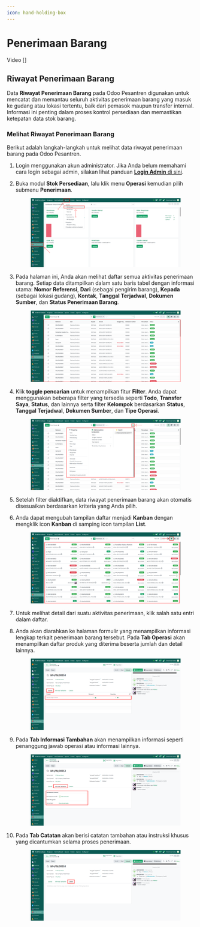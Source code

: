 ```yaml
---
icon: hand-holding-box
---
```


# Penerimaan Barang

Video \[]

## Riwayat Penerimaan Barang

Data **Riwayat Penerimaan Barang** pada Odoo Pesantren digunakan untuk mencatat dan memantau seluruh aktivitas penerimaan barang yang masuk ke gudang atau lokasi tertentu, baik dari pemasok maupun transfer internal. Informasi ini penting dalam proses kontrol persediaan dan memastikan ketepatan data stok barang.

### Melihat Riwayat Penerimaan Barang

Berikut adalah langkah-langkah untuk melihat data riwayat penerimaan barang pada Odoo Pesantren.

1. Login menggunakan akun administrator. Jika Anda belum memahami cara login sebagai admin, silakan lihat panduan [**Login Admin** di sini](../../panduan-login/login-admin.md).
2.  Buka modul **Stok Persediaan**, lalu klik menu **Operasi** kemudian pilih submenu **Penerimaan**.

    <figure><img src="../../.gitbook/assets/images-664 (1).png" alt=""><figcaption></figcaption></figure>


3.  Pada halaman ini, Anda akan melihat daftar semua aktivitas penerimaan barang. Setiap data ditampilkan dalam satu baris tabel dengan informasi utama: **Nomor** **Referensi**, **Dari** (sebagai pengirim barang), **Kepada** (sebagai lokasi gudang), **Kontak**, **Tanggal Terjadwal**, **Dokumen Sumber**, dan **Status Penerimaan Barang**.

    <figure><img src="../../.gitbook/assets/images-665 (1).png" alt=""><figcaption></figcaption></figure>


4.  Klik **toggle pencarian** untuk menampilkan fitur **Filter**. Anda dapat menggunakan beberapa filter yang tersedia seperti **Todo**, **Transfer Saya**, **Status**, dan lainnya serta filter **Kelompok** berdasarkan **Status**, **Tanggal Terjadwal**, **Dokumen Sumber**, dan **Tipe Operasi**.

    <figure><img src="../../.gitbook/assets/images-666.png" alt=""><figcaption></figcaption></figure>


5. Setelah filter diaktifkan, data riwayat penerimaan barang akan otomatis disesuaikan berdasarkan kriteria yang Anda pilih.
6.  Anda dapat mengubah tampilan daftar menjadi **Kanban** dengan mengklik icon **Kanban** di samping icon tampilan **List**.

    <figure><img src="../../.gitbook/assets/images-667.png" alt=""><figcaption></figcaption></figure>


7. Untuk melihat detail dari suatu aktivitas penerimaan, klik salah satu entri dalam daftar.
8.  Anda akan diarahkan ke halaman formulir yang menampilkan informasi lengkap terkait penerimaan barang tersebut. Pada **Tab Operasi** akan menampilkan daftar produk yang diterima beserta jumlah dan detail lainnya.

    <figure><img src="../../.gitbook/assets/images-668.png" alt=""><figcaption></figcaption></figure>


9.  Pada **Tab Informasi Tambahan** akan menampilkan informasi seperti penanggung jawab operasi atau informasi lainnya.

    <figure><img src="../../.gitbook/assets/images-669.png" alt=""><figcaption></figcaption></figure>


10. Pada **Tab Catatan** akan berisi catatan tambahan atau instruksi khusus yang dicantumkan selama proses penerimaan.

    <figure><img src="../../.gitbook/assets/images-670.png" alt=""><figcaption></figcaption></figure>
